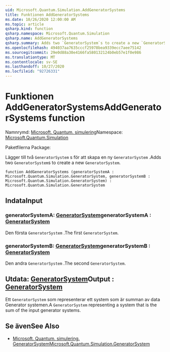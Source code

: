 ```yaml
---
uid: Microsoft.Quantum.Simulation.AddGeneratorSystems
title: Funktionen AddGeneratorSystems
ms.date: 10/26/2020 12:00:00 AM
ms.topic: article
qsharp.kind: function
qsharp.namespace: Microsoft.Quantum.Simulation
qsharp.name: AddGeneratorSystems
qsharp.summary: Adds two `GeneratorSystem`s to create a new `GeneratorSystem`.
ms.openlocfilehash: 494037aa7635cccf25978bea9339ecc7aee75142
ms.sourcegitcommit: 29e0d88a30e4166fa580132124b0eb57e1f0e986
ms.translationtype: MT
ms.contentlocale: sv-SE
ms.lasthandoff: 10/27/2020
ms.locfileid: "92726331"
---
```

# <a name="addgeneratorsystems-function"></a><span data-ttu-id="44789-102">Funktionen AddGeneratorSystems</span><span class="sxs-lookup"><span data-stu-id="44789-102">AddGeneratorSystems function</span></span>

<span data-ttu-id="44789-103">Namnrymd: [Microsoft. Quantum. simulering](xref:Microsoft.Quantum.Simulation)</span><span class="sxs-lookup"><span data-stu-id="44789-103">Namespace: [Microsoft.Quantum.Simulation](xref:Microsoft.Quantum.Simulation)</span></span>

<span data-ttu-id="44789-104">Paketfilerna [](https://nuget.org/packages/)</span><span class="sxs-lookup"><span data-stu-id="44789-104">Package: [](https://nuget.org/packages/)</span></span>


<span data-ttu-id="44789-105">Lägger till två `GeneratorSystem` s för att skapa en ny `GeneratorSystem` .</span><span class="sxs-lookup"><span data-stu-id="44789-105">Adds two `GeneratorSystem`s to create a new `GeneratorSystem`.</span></span>

```qsharp
function AddGeneratorSystems (generatorSystemA : Microsoft.Quantum.Simulation.GeneratorSystem, generatorSystemB : Microsoft.Quantum.Simulation.GeneratorSystem) : Microsoft.Quantum.Simulation.GeneratorSystem
```


## <a name="input"></a><span data-ttu-id="44789-106">Indata</span><span class="sxs-lookup"><span data-stu-id="44789-106">Input</span></span>

### <a name="generatorsystema--generatorsystem"></a><span data-ttu-id="44789-107">generatorSystemA: [GeneratorSystem](xref:Microsoft.Quantum.Simulation.GeneratorSystem)</span><span class="sxs-lookup"><span data-stu-id="44789-107">generatorSystemA : [GeneratorSystem](xref:Microsoft.Quantum.Simulation.GeneratorSystem)</span></span>

<span data-ttu-id="44789-108">Den första `GeneratorSystem` .</span><span class="sxs-lookup"><span data-stu-id="44789-108">The first `GeneratorSystem`.</span></span>


### <a name="generatorsystemb--generatorsystem"></a><span data-ttu-id="44789-109">generatorSystemB: [GeneratorSystem](xref:Microsoft.Quantum.Simulation.GeneratorSystem)</span><span class="sxs-lookup"><span data-stu-id="44789-109">generatorSystemB : [GeneratorSystem](xref:Microsoft.Quantum.Simulation.GeneratorSystem)</span></span>

<span data-ttu-id="44789-110">Den andra `GeneratorSystem` .</span><span class="sxs-lookup"><span data-stu-id="44789-110">The second `GeneratorSystem`.</span></span>



## <a name="output--generatorsystem"></a><span data-ttu-id="44789-111">Utdata: [GeneratorSystem](xref:Microsoft.Quantum.Simulation.GeneratorSystem)</span><span class="sxs-lookup"><span data-stu-id="44789-111">Output : [GeneratorSystem](xref:Microsoft.Quantum.Simulation.GeneratorSystem)</span></span>

<span data-ttu-id="44789-112">Ett `GeneratorSystem` som representerar ett system som är summan av data Generator systemen.</span><span class="sxs-lookup"><span data-stu-id="44789-112">A `GeneratorSystem` representing a system that is the sum of the input generator systems.</span></span>

## <a name="see-also"></a><span data-ttu-id="44789-113">Se även</span><span class="sxs-lookup"><span data-stu-id="44789-113">See Also</span></span>

- [<span data-ttu-id="44789-114">Microsoft. Quantum. simulering. GeneratorSystem</span><span class="sxs-lookup"><span data-stu-id="44789-114">Microsoft.Quantum.Simulation.GeneratorSystem</span></span>](xref:Microsoft.Quantum.Simulation.GeneratorSystem)